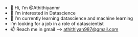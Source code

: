 - 👋 Hi, I’m @Athithiyanmr
- 👀 I’m interested in Datascience 
- 🌱 I’m currently learning datascience and machine learning
-    I’m looking for a job in a role of datascientist
- 📫 Reach me in gmail --> athithiyan987@gmail.com

<!---
Athithiyanmr/Athithiyanmr is a ✨ special ✨ repository because its `README.md` (this file) appears on your GitHub profile.
You can click the Preview link to take a look at your changes.
--->
